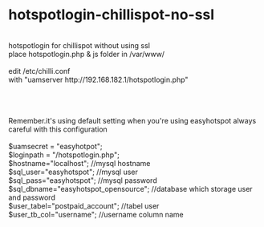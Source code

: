 # hotspotlogin-chillispot-no-ssl
<br>
hotspotlogin for chillispot without using ssl<br>
place hotspotlogin.php & js folder in /var/www/<br><br>
edit /etc/chilli.conf<br>
with "uamserver http://192.168.182.1/hotspotlogin.php"<br><br><br><br>

Remember.it's using default setting when you're using easyhotspot always careful with this configuration
<br><br>
$uamsecret = "easyhotpot";<br>
$loginpath = "/hotspotlogin.php";<br>
$hostname="localhost"; //mysql hostname<br>
$sql_user="easyhotspot"; //mysql user<br>
$sql_pass="easyhotspot"; //mysql password<br>
$sql_dbname="easyhotspot_opensource"; //database which storage user and password<br>
$user_tabel="postpaid_account"; //tabel user<br>
$user_tb_col="username"; //username column name
